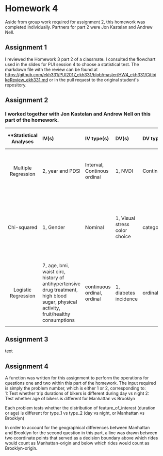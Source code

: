 # Homework 4

Aside from group work required for assignment 2, this homework was completed individually. Partners for part 2 were Jon Kastelan and Andrew Nell. 

## Assignment 1

I reviewed the Homework 3 part 2 of a classmate. I consulted the flowchart used in the slides for PUI session 4 to choose a statistical test. The markdown file with the review can be found at https://github.com/ekh331/PUI2017_ekh331/blob/master/HW4_ekh331/CitibikeReview_ekh331.md 
or in the pull request to the original student's repository.

## Assignment 2

### I worked together with Jon Kastelan and Andrew Nell on this part of the homework.

| **Statistical Analyses	|  IV(s)  |  IV type(s) |  DV(s)  |  DV type(s)  |  Control Var | Control Var type  | Question to be Answered | _H0_ | alpha | Link to Paper **| 
|:----------:|:----------|:------------|:-------------|:-------------|:------------|:------------- |:------------------|:----:|:-------:|:-------| 
|Multiple Regression|2, year and PDSI| Interval, Continous ordinal |1, NVDI| Continuous |n/a|n/a|Does climate wetness from PDSI affect the NVDI of China?|Climate wetness via PDSI per year has no effect on NVDI|0.05|(http://journals.plos.org/plosone/article?id=10.1371/journal.pone.0126044)|
Chi-squared	| 1, Gender | Nominal | 1, Visual stress color choice| categorical | age | continuous | 	Does gender affect visual stress color overlay preference? | There is no statistically significant difference between gender and visual stress color overlay choice | 0.04 | (http://journals.plos.org/plosone/article?id=10.1371/journal.pone.0163326) |
Logistic Regression	| 7, age, bmi, waist circ, history of antihypertensive drug treatment, high blood sugar, physical activity, fruit/healthy consumptions | continuous ordinal, ordinal | 1, diabetes incidence| ordinal | gender, year of cohort | categorical | 	Can a risk factor model evaluate risk for and predict diabetes incidence? | Variables don't have significant predictive power to evaluate risk for diabetes incidence| 0.05 |(http://care.diabetesjournals.org/content/26/3/725?26/3/725) |
  ||||||||| 
  
  ## Assignment 3
  
text

## Assignment 4

A function was written for this assignment to perform the operations for questions one and two within this part of the homework. 
The input required is simply the problem number, which is either 1 or 2, corresponding to:<br>
  1: Test whether trip durations of bikers is different during day vs night
  2: Test whether age of bikers is different for Manhattan vs Brooklyn
  <p>
  Each problem tests whether the distribution of feature_of_interest (duration or age) is 
  different for type_1 vs type_2 (day vs night, or Manhattan vs Brooklyn)
  <p>
 In order to account for the geographical differences between Manhattan and Brooklyn for the second question in this part, a line was drawn between two coordinate points that served as a decision boundary above which rides would count as Manhattan-origin and below which rides would count as Brooklyn-origin.
